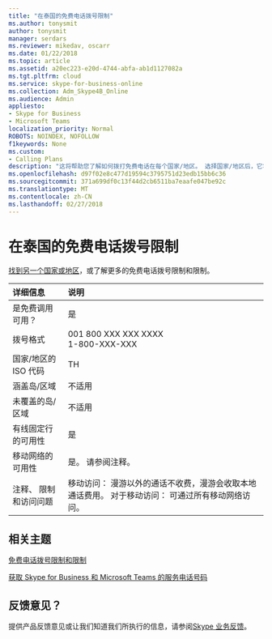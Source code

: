 ```yaml
---
title: "在泰国的免费电话拨号限制"
ms.author: tonysmit
author: tonysmit
manager: serdars
ms.reviewer: mikedav, oscarr
ms.date: 01/22/2018
ms.topic: article
ms.assetid: a20ec223-e20d-4744-abfa-ab1d1127082a
ms.tgt.pltfrm: cloud
ms.service: skype-for-business-online
ms.collection: Adm_Skype4B_Online
ms.audience: Admin
appliesto:
- Skype for Business
- Microsoft Teams
localization_priority: Normal
ROBOTS: NOINDEX, NOFOLLOW
f1keywords: None
ms.custom:
- Calling Plans
description: "这将帮助您了解如何拨打免费电话在每个国家/地区。 选择国家/地区后，它将向特定国家的页包含的特定详细信息、 限制和的免费电话服务的可用性限制免费服务不可。 拨号格式将显示您所需的访问码，每个国家/地区拨打免费电话号码。"
ms.openlocfilehash: d97f02e8c477d19594c3795751d23edb15bb6c36
ms.sourcegitcommit: 371a699df0c13f44d2cb6511ba7eaafe047be92c
ms.translationtype: MT
ms.contentlocale: zh-CN
ms.lasthandoff: 02/27/2018
---
```

# <a name="toll-free-dialing-restrictions-in-thailand"></a>在泰国的免费电话拨号限制

[找到另一个国家或地区](../what-are-calling-plans-in-office-365/toll-free-dialing-limitations-and-restrictions.md)，或了解更多的免费电话拨号限制和限制。


|**详细信息**|**说明**|
|:-----|:-----|
|是免费调用可用？  <br/> |是  <br/> |
|拨号格式  <br/> | 001 800 XXX XXX XXXX <br/>  1-800-XXX-XXX <br/> |
|国家/地区的 ISO 代码  <br/> |TH  <br/> |
|涵盖岛/区域  <br/> |不适用  <br/> |
|未覆盖的岛/区域  <br/> |不适用  <br/> |
|有线固定行的可用性  <br/> |是  <br/> |
|移动网络的可用性  <br/> |是。 请参阅注释。  <br/> |
|注释、 限制和访问问题  <br/> |移动访问： 漫游以外的通话不收费，漫游会收取本地通话费用。 对于移动访问： 可通过所有移动网络访问。  <br/> |

## <a name="related-topics"></a>相关主题

[免费电话拨号限制和限制](../what-are-calling-plans-in-office-365/toll-free-dialing-limitations-and-restrictions.md)

[获取 Skype for Business 和 Microsoft Teams 的服务电话号码](../what-is-phone-system-in-office-365/getting-service-phone-numbers.md)

## <a name="feedback"></a>反馈意见？
提供产品反馈意见或让我们知道我们所执行的信息，请参阅[Skype 业务反馈](https://www.skypefeedback.com)。